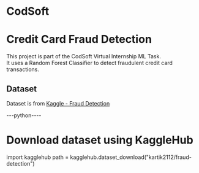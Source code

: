 # CodSoft
# Credit Card Fraud Detection

This project is part of the CodSoft Virtual Internship ML Task.  
It uses a Random Forest Classifier to detect fraudulent credit card transactions.

## Dataset

Dataset is from [Kaggle - Fraud Detection](https://www.kaggle.com/datasets/kartik2112/fraud-detection)

---python----
# Download dataset using KaggleHub
import kagglehub
path = kagglehub.dataset_download("kartik2112/fraud-detection")
